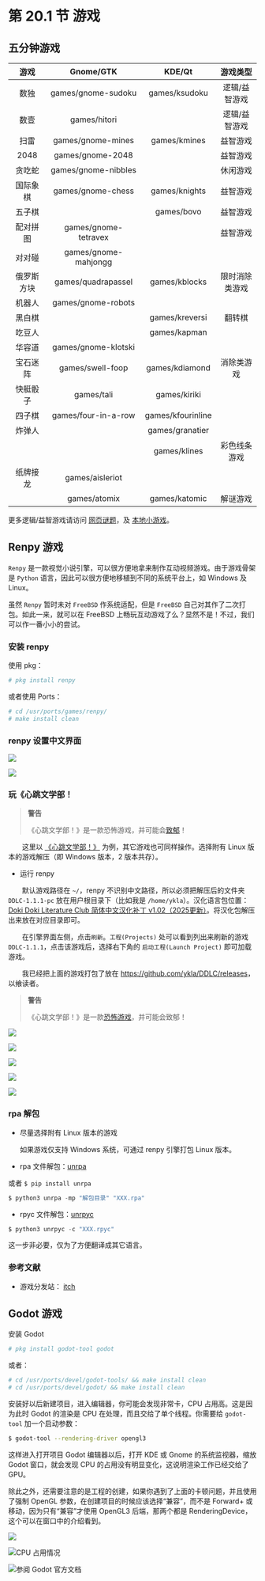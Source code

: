 # 第 20.1 节 游戏



## 五分钟游戏

|    游戏        |     Gnome/GTK      |   KDE/Qt    |      游戏类型      |
| :--------: | :----------------: | :---------: | :------------: |
|    数独    |    games/gnome-sudoku    |   games/ksudoku   | 逻辑/益智游戏  |
|    数壹    |       games/hitori       |             | 逻辑/益智游戏  |
|    扫雷    |     games/gnome-mines    |   games/kmines    |    益智游戏    |
|    2048    |     games/gnome-2048     |      |    益智游戏    |
|   贪吃蛇   |   games/gnome-nibbles    |             |    休闲游戏    |
|  国际象棋  |    games/gnome-chess    |    games/knights   |    益智游戏    |
|   五子棋   |                    |     games/bovo     |    益智游戏    |
|  配对拼图  |   games/gnome-tetravex  |             |    益智游戏    |
|   对对碰   |  games/gnome-mahjongg   |   |                |
| 俄罗斯方块 |     games/quadrapassel    |   games/kblocks   | 限时消除类游戏 |
|   机器人   |    games/gnome-robots    |             |                |
|   黑白棋   |               |  games/kreversi   |     翻转棋     |
|   吃豆人   |                    |   games/kapman    |                |
|   华容道   |  games/gnome-klotski |             |                |
|  宝石迷阵  |     games/swell-foop     |  games/kdiamond   |   消除类游戏   |
|  快艇骰子  |        games/tali        |     games/kiriki  |                |
|   四子棋   |   games/four-in-a-row    |  games/kfourinline |                |
|   炸弹人   |                    |  games/granatier  |                |
|            |                    |   games/klines    |  彩色线条游戏  |
|  纸牌接龙  |     games/aisleriot      |             |                |
|            |       games/atomix       |   games/katomic   |    解谜游戏    |

更多逻辑/益智游戏请访问 [网页谜题](https://cn.puzzle-sudoku.com/)，及 [本地小游戏](https://gottcode.org/)。

## Renpy 游戏

`Renpy` 是一款视觉小说引擎，可以很方便地拿来制作互动视频游戏。由于游戏骨架是 `Python` 语言，因此可以很方便地移植到不同的系统平台上，如 Windows 及 Linux。

虽然 `Renpy` 暂时未对 `FreeBSD` 作系统适配，但是 `FreeBSD` 自己对其作了二次打包。如此一来，就可以在 FreeBSD 上畅玩互动游戏了么？显然不是！不过，我们可以作一番小小的尝试。


### 安装 renpy

使用 pkg：

```sh
# pkg install renpy
```

或者使用 Ports：

```sh
# cd /usr/ports/games/renpy/ 
# make install clean
```

### renpy 设置中文界面

![](../.gitbook/assets/renpy1.png)

![](../.gitbook/assets/renpy2.png)

### 玩《心跳文学部！

>**警告**
>
>《心跳文学部！》是一款恐怖游戏，并可能会[致郁](https://ddlc.moe/warning)！

　　这里以 [《心跳文学部！》](https://teamsalvato.itch.io/ddlc) 为例，其它游戏也可同样操作。选择附有 Linux 版本的游戏解压（即 Windows 版本，2 版本共存）。

- 运行 renpy

　　默认游戏路径在 `~/`，renpy 不识别中文路径，所以必须把解压后的文件夹 `DDLC-1.1.1-pc` 放在用户根目录下（比如我是 `/home/ykla`）。汉化语言包位置：[Doki Doki Literature Club 简体中文汉化补丁 v1.02（2025更新）](https://steamcommunity.com/sharedfiles/filedetails/?id=1176221672)。将汉化包解压出来放在对应目录即可。

　　在引擎界面左侧，点击`刷新`。`工程(Projects)` 处可以看到列出来刷新的游戏 `DDLC-1.1.1`，点击该游戏后，选择右下角的 `启动工程(Launch Project)` 即可加载游戏。

　　我已经把上面的游戏打包了放在 <https://github.com/ykla/DDLC/releases>，以飨读者。

>**警告**
>
>《心跳文学部！》是一款[恐怖游戏](https://ddlc.moe/warning)，并可能会致郁！

![](../.gitbook/assets/renpy3.png)

![](../.gitbook/assets/renpy4.png)

![](../.gitbook/assets/renpy5.png)

![](../.gitbook/assets/renpy6.png)

![](../.gitbook/assets/renpy7.png)

### rpa 解包

- 尽量选择附有 Linux 版本的游戏

  如果游戏仅支持 Windows 系统，可通过 renpy 引擎打包 Linux 版本。

- rpa 文件解包：[unrpa](https://github.com/Lattyware/unrpa)

或者 `$ pip install unrpa`

```python
$ python3 unrpa -mp "解包目录" "XXX.rpa"
```

- rpyc 文件解包：[unrpyc](https://github.com/CensoredUsername/unrpyc)

```python
$ python3 unrpyc -c "XXX.rpyc"
```

  这一步非必要，仅为了方便翻译成其它语言。

### 参考文献

- 游戏分发站： [itch](https://itch.io/)

## Godot 游戏

安装 Godot

```sh
# pkg install godot-tool godot
```

或者：

```sh
# cd /usr/ports/devel/godot-tools/ && make install clean
# cd /usr/ports/devel/godot/ && make install clean
```

安装好以后新建项目，进入编辑器，你可能会发现非常卡，CPU 占用高。这是因为此时 Godot 的渲染是 CPU 在处理，而且交给了单个线程。你需要给 `godot-tool` 加一个启动参数：

```sh
$ godot-tool --rendering-driver opengl3
```

这样进入打开项目 Godot 编辑器以后，打开 KDE 或 Gnome 的系统监视器，缩放 Godot 窗口，就会发现 CPU 的占用没有明显变化，这说明渲染工作已经交给了 GPU。

除此之外，还需要注意的是工程的创建，如果你遇到了上面的卡顿问题，并且使用了强制 OpenGL 参数，在创建项目的时候应该选择“兼容”，而不是 Forward+ 或移动，因为只有“兼容”才使用 OpenGL3 后端，那两个都是 RenderingDevice，这个可以在窗口中的介绍看到。


![](../.gitbook/assets/godot1.png)
  
![CPU 占用情况](../.gitbook/assets/godot2.png)  

![参阅 Godot 官方文档](../.gitbook/assets/godot3.png)
